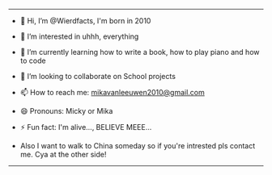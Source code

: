 ------------------------------------------------------------------------------------
- 👋 Hi, I’m @Wierdfacts, I'm born in 2010
- 👀 I’m interested in uhhh, everything
- 🌱 I’m currently learning how to write a book, how to play piano and how to code
- 💞️ I’m looking to collaborate on School projects
- 📫 How to reach me: mikavanleeuwen2010@gmail.com
- 😄 Pronouns: Micky or Mika
- ⚡ Fun fact: I'm alive..., BELIEVE MEEE...

- Also I want to walk to China someday so if you're intrested pls contact me.
 Cya at the other side!
- -----------------------------------------------------------------------------------

<!---
Wierdfacts/Wierdfacts is a ✨ special ✨ repository because its `README.md` (this file) appears on your GitHub profile.
You can click the Preview link to take a look at your changes.
--->
